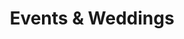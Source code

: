 ---
title: Events & Weddings
navtitle: Events & Weddings
permalink: /events-weddings/index.html
tags:
  - nav
---